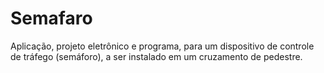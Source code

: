 # Semafaro
Aplicação, projeto eletrônico e programa, para um dispositivo de controle de tráfego (semáforo), a ser instalado em um cruzamento de pedestre.
